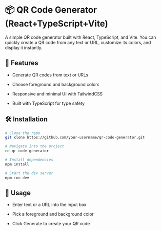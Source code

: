 # 📦 QR Code Generator (React+TypeScript+Vite)

A simple QR code generator built with React, TypeScript, and Vite.
You can quickly create a QR code from any text or URL, customize its colors, and display it instantly.

## 🚀 Features

- Generate QR codes from text or URLs

- Choose foreground and background colors

- Responsive and minimal UI with TailwindCSS

- Built with TypeScript for type safety

## 🛠️ Installation

```bash
# Clone the repo
git clone https://github.com/your-username/qr-code-generator.git

# Navigate into the project
cd qr-code-generator

# Install dependencies
npm install

# Start the dev server
npm run dev

```

## 📖 Usage

- Enter text or a URL into the input box

- Pick a foreground and background color

- Click Generate to create your QR code
